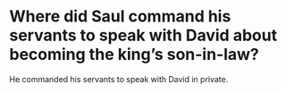 # Where did Saul command his servants to speak with David about becoming the king’s son-in-law?

He commanded his servants to speak with David in private.
